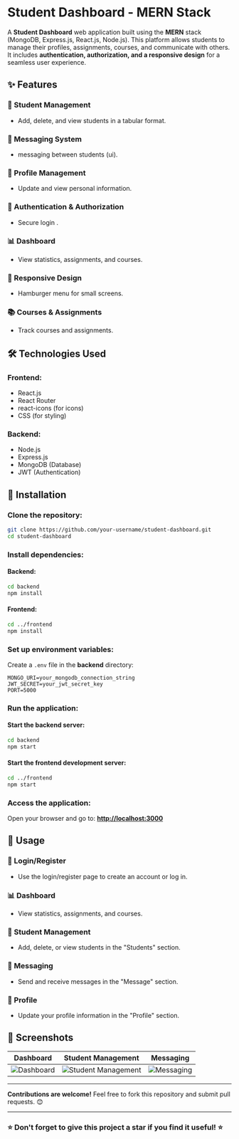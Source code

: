 # Student Dashboard - MERN Stack

A **Student Dashboard** web application built using the **MERN** stack (MongoDB, Express.js, React.js, Node.js). This platform allows students to manage their profiles, assignments, courses, and communicate with others. It includes **authentication, authorization, and a responsive design** for a seamless user experience.

## ✨ Features

### 🏫 Student Management
- Add, delete, and view students in a tabular format.

### 💬 Messaging System
-  messaging between students (ui).

### 🧑 Profile Management
- Update and view personal information.

### 🔐 Authentication & Authorization
- Secure login .

### 📊 Dashboard
- View statistics, assignments, and courses.

### 📱 Responsive Design
- Hamburger menu for small screens.

### 📚 Courses & Assignments
- Track courses and assignments.

## 🛠️ Technologies Used

### Frontend:
- React.js
- React Router
- react-icons (for icons)
- CSS (for styling)

### Backend:
- Node.js
- Express.js
- MongoDB (Database)
- JWT (Authentication)



## 🚀 Installation

### Clone the repository:
```bash
git clone https://github.com/your-username/student-dashboard.git
cd student-dashboard
```

### Install dependencies:
#### Backend:
```bash
cd backend
npm install
```
#### Frontend:
```bash
cd ../frontend
npm install
```

### Set up environment variables:
Create a `.env` file in the **backend** directory:
```env
MONGO_URI=your_mongodb_connection_string
JWT_SECRET=your_jwt_secret_key
PORT=5000
```

### Run the application:
#### Start the backend server:
```bash
cd backend
npm start
```
#### Start the frontend development server:
```bash
cd ../frontend
npm start
```

### Access the application:
Open your browser and go to: **[http://localhost:3000](http://localhost:3000)**

## 📖 Usage

### 🔑 Login/Register
- Use the login/register page to create an account or log in.

### 📊 Dashboard
- View statistics, assignments, and courses.

### 🏫 Student Management
- Add, delete, or view students in the "Students" section.

### 💬 Messaging
- Send and receive messages in the "Message" section.

### 🧑 Profile
- Update your profile information in the "Profile" section.

## 📸 Screenshots

| Dashboard | Student Management | Messaging |
|-----------|-------------------|-----------|
| ![Dashboard]([scrrenShots/Screenshot2025-03-01170931.png](https://github.com/srinivasan-04/Student-Dashboard/blob/872cbbda387ce53ef5ca8103edf69ef1fd49f97c/scrrenShots/Screenshot%202025-03-01%20170931.png)) | ![Student Management](https://via.placeholder.com/300) | ![Messaging](https://via.placeholder.com/300) |

---
**Contributions are welcome!** Feel free to fork this repository and submit pull requests. 😊


---
### ⭐ Don't forget to give this project a star if you find it useful! ⭐

